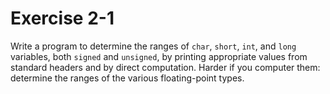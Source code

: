 # Exercise 2-1

Write a program to determine the ranges of `char`, `short`, `int`, and `long` variables, both `signed` and `unsigned`, by printing appropriate values from standard headers and by direct computation. Harder if you computer them: determine the ranges of the various floating-point types.
